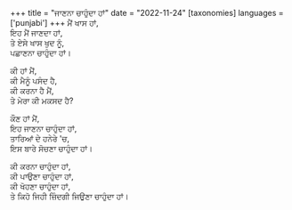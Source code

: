 +++
title = "ਜਾਣਨਾ ਚਾਹੁੰਦਾ ਹਾਂ"
date = "2022-11-24"
[taxonomies]
languages = ['punjabi']
+++
ਮੈਂ ਖਾਸ ਹਾਂ,  
ਇਹ ਮੈਂ ਜਾਣਦਾ ਹਾਂ,  
ਤੇ ਏਸੇ ਖਾਸ ਖੁਦ ਨੂੰ,  
ਪਛਾਣਨਾ ਚਾਹੁੰਦਾ ਹਾਂ।  
<!-- more -->


ਕੀ ਹਾਂ ਮੈਂ,  
ਕੀ ਮੈਨੂੰ ਪਸੰਦ ਹੈ,  
ਕੀ ਕਰਨਾ ਹੈ ਮੈਂ,  
ਤੇ ਮੇਰਾ ਕੀ ਮਕਸਦ ਹੈ?

ਕੌਣ ਹਾਂ ਮੈਂ,  
ਇਹ ਜਾਣਨਾ ਚਾਹੁੰਦਾ ਹਾਂ,  
ਤਾਰਿਆਂ ਦੇ ਹਨੇਰੇ 'ਚ,  
ਇਸ ਬਾਰੇ ਸੋਚਣਾ ਚਾਹੁੰਦਾ ਹਾਂ।

ਕੀ ਕਰਨਾ ਚਾਹੁੰਦਾ ਹਾਂ,  
ਕੀ ਪਾਉਣਾ ਚਾਹੁੰਦਾ ਹਾਂ,  
ਕੀ ਖੋਹਣਾ ਚਾਹੁੰਦਾ ਹਾਂ,  
ਤੇ ਕਿਹੋ ਜਿਹੀ ਜ਼ਿੰਦਗੀ ਜਿਉਣਾ ਚਾਹੁੰਦਾ ਹਾਂ।